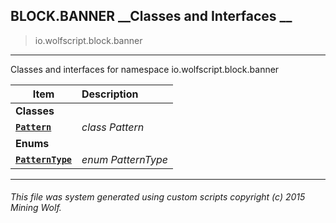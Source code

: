 ## BLOCK.BANNER __Classes and Interfaces __

>io.wolfscript.block.banner

---

Classes and interfaces for namespace io.wolfscript.block.banner

Item | Description   
--- | :--- 
__Classes__|
__[`Pattern`](Pattern.md)__ | _class Pattern_ 
__Enums__|
__[`PatternType`](PatternType.md)__ | _enum PatternType_ 



---



###### This file was system generated using custom scripts copyright (c) 2015 Mining Wolf.
	

